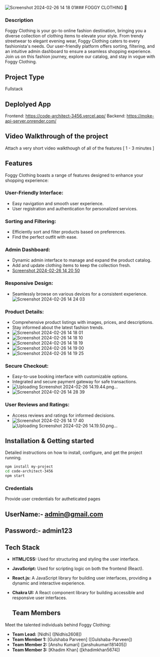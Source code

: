 ![Screenshot 2024-02-26 14 18 01](https://github.com/Nidhis2608/code-architect-3456/assets/146926520/b2cece90-6489-4ab8-a737-4503fb7387a5)### FOGGY CLOTHING 👗

### Description
Foggy Clothing is your go-to online fashion destination, bringing you a diverse collection of clothing items to elevate your style. From trendy streetwear to elegant evening wear, Foggy Clothing caters to every fashionista's needs. Our user-friendly platform offers sorting, filtering, and an intuitive admin dashboard to ensure a seamless shopping experience. Join us on this fashion journey, explore our catalog, and stay in vogue with Foggy Clothing.

## Project Type
 Fullstack

 ## Deplolyed App
Frontend: https://code-architect-3456.vercel.app/
Backend: https://moke-api-server.onrender.com/

## Video Walkthrough of the project
Attach a very short video walkthough of all of the features [ 1 - 3 minutes ]

## Features
Foggy Clothing boasts a range of features designed to enhance your shopping experience:

### User-Friendly Interface:
- Easy navigation and smooth user experience.
- User registration and authentication for personalized services.

### Sorting and Filtering:
- Efficiently sort and filter products based on preferences.
- Find the perfect outfit with ease.

### Admin Dashboard:
- Dynamic admin interface to manage and expand the product catalog.
- Add and update clothing items to keep the collection fresh.
- [Screenshot 2024-02-26 14 20 50](https://github.com/Nidhis2608/code-architect-3456/assets/146926520/4f9054ec-0289-4f70-8f3c-42f2957a0e8e)

### Responsive Design:
- Seamlessly browse on various devices for a consistent experience.
![Screenshot 2024-02-26 14 24 03](https://github.com/Nidhis2608/code-architect-3456/assets/146926520/88388017-d9b8-4a80-9c99-60f4956a15f2)

### Product Details:
- Comprehensive product listings with images, prices, and descriptions.
- Stay informed about the latest fashion trends.
- ![Screenshot 2024-02-26 14 18 01](https://github.com/Nidhis2608/code-architect-3456/assets/146926520/6e32ab86-03ff-4c7a-9ad0-5bc1c7fccaa2)
- ![Screenshot 2024-02-26 14 18 10](https://github.com/Nidhis2608/code-architect-3456/assets/146926520/7699f302-1516-4769-9527-2800d7c531e2)
- ![Screenshot 2024-02-26 14 18 19](https://github.com/Nidhis2608/code-architect-3456/assets/146926520/da00f02d-20b5-4e0f-a85f-3ba39b4b5148)
- ![Screenshot 2024-02-26 14 19 00](https://github.com/Nidhis2608/code-architect-3456/assets/146926520/b55f1a6d-2dc5-4ce2-af94-61c5897d2036)
- ![Screenshot 2024-02-26 14 19 25](https://github.com/Nidhis2608/code-architect-3456/assets/146926520/01b2e564-81a9-494c-ae0f-a5519af7b36b)






### Secure Checkout:
- Easy-to-use booking interface with customizable options.
- Integrated and secure payment gateway for safe transactions.
- ![Uploading Screenshot 2024-02-26 14.19.44.png…]()
- ![Screenshot 2024-02-26 14 28 39](https://github.com/Nidhis2608/code-architect-3456/assets/146926520/7b9515b1-6e23-4ac6-8961-b02bd0ceb841)



### User Reviews and Ratings:
- Access reviews and ratings for informed decisions.
- ![Screenshot 2024-02-26 14 17 40](https://github.com/Nidhis2608/code-architect-3456/assets/146926520/f3b01fdf-fa0a-4eb7-b789-1965ca29d411)
![Uploading Screenshot 2024-02-26 14.19.50.png…]()




## Installation & Getting started
Detailed instructions on how to install, configure, and get the project running.

```bash
npm install my-project
cd code-architect-3456
npm start
```

### Credentials
Provide user credentials for autheticated pages
## UserName:- admin@gmail.com
## Password:- admin123


## Tech Stack
- **HTML/CSS:** Used for structuring and styling the user interface.
- **JavaScript:** Used for scripting logic on both the frontend (React).
- **React.js:** A JavaScript library for building user interfaces, providing a dynamic and interactive experience.
- **Chakra UI:** A React component library for building accessible and responsive user interfaces.

  ## Team Members
Meet the talented individuals behind Foggy Clothing:

- **Team Lead:** [Nidhi] ([Nidhis2608])
- **Team Member 1:** [Gulshaba Parveen] ([Gulshaba-Parveen])
- **Team Member 2:** [Anshu Kumari] ([anshukumari181405])
- **Team Member 3:** [Khadim Khan] ([khadimkhan5674])

  
